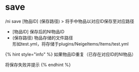 # save

/ni save [物品ID] (保存路径) > 将手中物品以对应ID保存至对应路径

* \[物品ID] 保存后的NI物品ID
* (保存路径) 物品存储的文件路径\
  &#x20;                 形如test.yml，将存储于plugins/NeigeItems/Items/test.yml

{% hint style="info" %}
如果物品ID重复（已存在对应ID的NI物品）

将保存失败并提示
{% endhint %}
